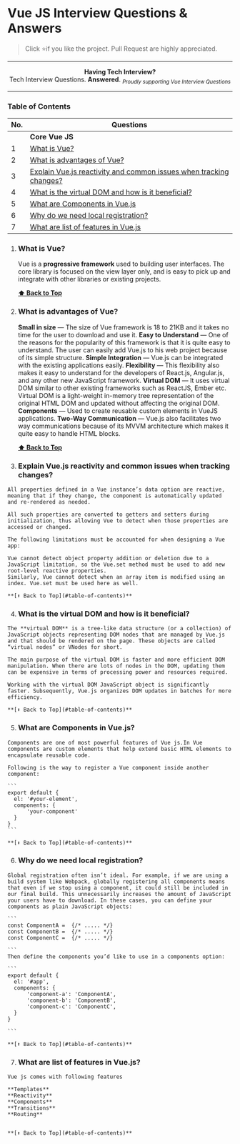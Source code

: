 # Vue JS Interview Questions & Answers

> Click :star:if you like the project. Pull Request are highly appreciated.

---

<div align="center">
    <p>
        <b>Having Tech Interview?</b>
        <br> Tech Interview Questions. <b>Answered</b>.
        <sub><i>Proudly supporting Vue Interview Questions</i></sub>
    </p>
</div>

---

### Table of Contents

| No. | Questions |
| --- | --------- |
|   | **Core Vue JS** |
|1  | [What is Vue?](#what-is-Vue) |
|2  | [What is advantages of Vue?](#What-is-advantages-of-Vue) |
|3  | [Explain Vue.js reactivity and common issues when tracking changes?](#Explain-Vue.js-reactivity-and-common-issues-when-tracking-changes) |
|4  | [What is the virtual DOM and how is it beneficial?](#what-is-the-virtual-DOM-and-how-is-it-beneficial) |
|5  | [What are Components in Vue.js](#what-are-Components-in-Vue.js) |
|6  | [Why do we need local registration?](#Why-do-we-need-local-registration?) |
|7  | [What are list of features in Vue.js](#what-are-list-of-features-in-Vue.js) |



1. ### What is Vue?

    Vue is a **progressive framework** used to building user interfaces. The core library is focused on the view layer only, and is easy to pick up and integrate with other libraries or existing projects.


   **[⬆ Back to Top](#table-of-contents)**

 2. ### What is advantages of Vue?

    **Small in size** — The size of Vue framework is 18 to 21KB and it takes no time for the user to download and use it.
    **Easy to Understand** — One of the reasons for the popularity of this framework is that it is quite easy to understand. The user can easily add Vue.js to his web project because of its simple structure.
    **Simple Integration** — Vue.js can be integrated with the existing applications easily.
    **Flexibility** — This flexibility also makes it easy to understand for the developers of React.js, Angular.js, and any other new JavaScript framework.
    **Virtual DOM** — It uses virtual DOM similar to other existing frameworks such as ReactJS, Ember etc. Virtual DOM is a light-weight in-memory tree representation of the original HTML DOM and updated without affecting the original DOM.
    **Components** — Used to create reusable custom elements in VueJS applications.
    **Two-Way Communication** — Vue.js also facilitates two way communications because of its MVVM architecture which makes it quite easy to handle HTML blocks.


    **[⬆ Back to Top](#table-of-contents)**

  3. ### Explain Vue.js reactivity and common issues when tracking changes?

    All properties defined in a Vue instance’s data option are reactive, meaning that if they change, the component is automatically updated and re-rendered as needed.

    All such properties are converted to getters and setters during initialization, thus allowing Vue to detect when those properties are accessed or changed.

    The following limitations must be accounted for when designing a Vue app:

    Vue cannot detect object property addition or deletion due to a JavaScript limitation, so the Vue.set method must be used to add new root-level reactive properties.
    Similarly, Vue cannot detect when an array item is modified using an index. Vue.set must be used here as well.

    **[⬆ Back to Top](#table-of-contents)**

  4. ### What is the virtual DOM and how is it beneficial?

    The **virtual DOM** is a tree-like data structure (or a collection) of JavaScript objects representing DOM nodes that are managed by Vue.js and that should be rendered on the page. These objects are called “virtual nodes” or VNodes for short.

    The main purpose of the virtual DOM is faster and more efficient DOM manipulation. When there are lots of nodes in the DOM, updating them can be expensive in terms of processing power and resources required.

    Working with the virtual DOM JavaScript object is significantly faster. Subsequently, Vue.js organizes DOM updates in batches for more efficiency.

    **[⬆ Back to Top](#table-of-contents)**


  5. ### What are Components in Vue.js?

    Components are one of most powerful features of Vue js.In Vue components are custom elements that help extend basic HTML elements to encapsulate reusable code.

    Following is the way to register a Vue component inside another component:

    ```
    export default {
      el: '#your-element',
      components: {
          'your-component'
      }
    }
    ```

    **[⬆ Back to Top](#table-of-contents)**

  6. ### Why do we need local registration?

    Global registration often isn’t ideal. For example, if we are using a build system like Webpack, globally registering all components means that even if we stop using a component, it could still be included in our final build. This unnecessarily increases the amount of JavaScript your users have to download. In these cases, you can define your components as plain JavaScript objects:

    ```
    const ComponentA =  {/* ..... */}
    const ComponentB =  {/* ..... */}
    const ComponentC =  {/* ..... */}

    ```
    Then define the components you’d like to use in a components option:  

    ```
    export default {
      el: '#app',
      components: {
          'component-a': 'ComponentA',
          'component-b': 'ComponentB',
          'component-c': 'ComponentC',
      }
    }

    ```

    **[⬆ Back to Top](#table-of-contents)**


  7. ### What are list of features in Vue.js?
    Vue js comes with following features

    **Templates**
    **Reactivity**
    **Components**
    **Transitions**
    **Routing**


    **[⬆ Back to Top](#table-of-contents)**
